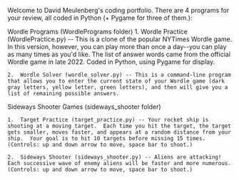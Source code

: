 Welcome to David Meulenberg's coding portfolio.  There are 4 programs for your review, all coded in Python (+ Pygame for three of them.):

Wordle Programs (WordlePrograms folder)
    1.  Wordle Practice (WordlePractice.py) -- This is a clone of the popular NYTimes Wordle game.  In this version, however, you can play more than once a day--you can play as many times as you'd like.  The list of answer words came from the official Wordle game in late 2022.  Coded in Python, using Pygame for display.

    2.  Wordle Solver (wordle_solver.py) -- This is a command-line program that allows you to enter the current state of your Wordle game (dark gray letters, yellow letter, green letters), and then will give you a list of remaining possible answers.  

Sideways Shooter Games (sideways_shooter folder)

    1.  Target Practice (target_practice.py) -- Your rocket ship is shooting at a moving target.  Each time you hit the target, the target gets smaller, moves faster, and appears at a random distance from your ship.  Your goal is to hit 10 targets before missing 15 times. (Controls: up and down arrow to move, space bar to shoot.)

    2.  Sideways Shooter (sideways_shooter.py) -- Aliens are attacking!  Each successive wave of enemy aliens will be faster and more numerous.  (Controls: up and down arrow to move, space bar to shoot.)